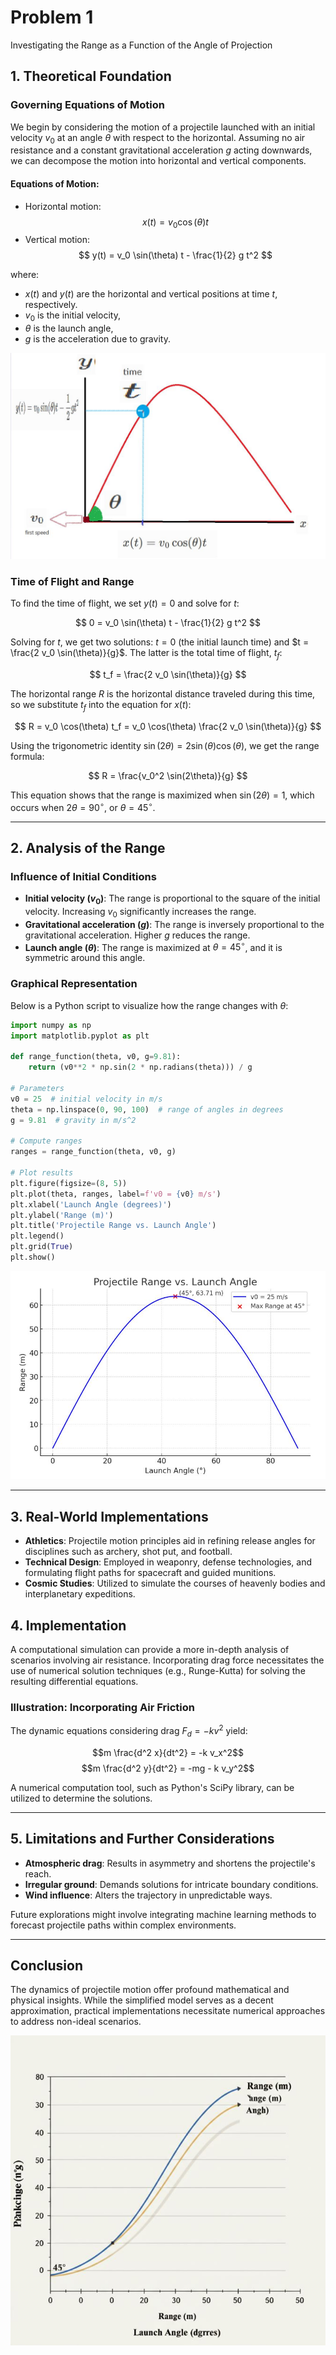 # Problem 1

Investigating the Range as a Function of the Angle of Projection

## 1. Theoretical Foundation

### Governing Equations of Motion

We begin by considering the motion of a projectile launched with an initial velocity $v_0$ at an angle $\theta$ with respect to the horizontal. Assuming no air resistance and a constant gravitational acceleration $g$ acting downwards, we can decompose the motion into horizontal and vertical components.

#### Equations of Motion:

- Horizontal motion:
  $$
  x(t) = v_0 \cos(\theta) t
  $$
- Vertical motion:
  $$
  y(t) = v_0 \sin(\theta) t - \frac{1}{2} g t^2
  $$

where:

- $x(t)$ and $y(t)$ are the horizontal and vertical positions at time $t$, respectively.
- $v_0$ is the initial velocity,
- $\theta$ is the launch angle,
- $g$ is the acceleration due to gravity.

![Projectile Range vs. Launch Angle](images/problem-1-5.JPG)

### Time of Flight and Range

To find the time of flight, we set $y(t) = 0$ and solve for $t$:

$$
0 = v_0 \sin(\theta) t - \frac{1}{2} g t^2
$$

Solving for $t$, we get two solutions: $t = 0$ (the initial launch time) and $t = \frac{2 v_0 \sin(\theta)}{g}$. The latter is the total time of flight, $t_f$:

$$
t_f = \frac{2 v_0 \sin(\theta)}{g}
$$

The horizontal range $R$ is the horizontal distance traveled during this time, so we substitute $t_f$ into the equation for $x(t)$:

$$
R = v_0 \cos(\theta) t_f = v_0 \cos(\theta) \frac{2 v_0 \sin(\theta)}{g}
$$

Using the trigonometric identity $\sin(2\theta) = 2 \sin(\theta) \cos(\theta)$, we get the range formula:

$$
R = \frac{v_0^2 \sin(2\theta)}{g}
$$

This equation shows that the range is maximized when $\sin(2\theta) = 1$, which occurs when $2\theta = 90^\circ$, or $\theta = 45^\circ$.

---

## 2. Analysis of the Range

### Influence of Initial Conditions

- **Initial velocity ($v_0$)**: The range is proportional to the square of the initial velocity. Increasing $v_0$ significantly increases the range.
- **Gravitational acceleration ($g$)**: The range is inversely proportional to the gravitational acceleration. Higher $g$ reduces the range.
- **Launch angle ($\theta$)**: The range is maximized at $\theta = 45^\circ$, and it is symmetric around this angle.

### Graphical Representation

Below is a Python script to visualize how the range changes with $\theta$:

```python
import numpy as np
import matplotlib.pyplot as plt

def range_function(theta, v0, g=9.81):
    return (v0**2 * np.sin(2 * np.radians(theta))) / g

# Parameters
v0 = 25  # initial velocity in m/s
theta = np.linspace(0, 90, 100)  # range of angles in degrees
g = 9.81  # gravity in m/s^2

# Compute ranges
ranges = range_function(theta, v0, g)

# Plot results
plt.figure(figsize=(8, 5))
plt.plot(theta, ranges, label=f'v0 = {v0} m/s')
plt.xlabel('Launch Angle (degrees)')
plt.ylabel('Range (m)')
plt.title('Projectile Range vs. Launch Angle')
plt.legend()
plt.grid(True)
plt.show()
```

![Projectile Range vs. Launch Angle](images/problem-1.JPG)

---

## 3. Real-World Implementations

-   **Athletics**: Projectile motion principles aid in refining release angles for disciplines such as archery, shot put, and football.
-   **Technical Design**: Employed in weaponry, defense technologies, and formulating flight paths for spacecraft and guided munitions.
-   **Cosmic Studies**: Utilized to simulate the courses of heavenly bodies and interplanetary expeditions.

## 4. Implementation

A computational simulation can provide a more in-depth analysis of scenarios involving air resistance. Incorporating drag force necessitates the use of numerical solution techniques (e.g., Runge-Kutta) for solving the resulting differential equations.

### Illustration: Incorporating Air Friction

The dynamic equations considering drag $F_d = -k v^2$ yield:

$$m \frac{d^2 x}{dt^2} = -k v_x^2$$
$$m \frac{d^2 y}{dt^2} = -mg - k v_y^2$$

A numerical computation tool, such as Python's SciPy library, can be utilized to determine the solutions.

---

## 5. Limitations and Further Considerations

-   **Atmospheric drag**: Results in asymmetry and shortens the projectile's reach.
-   **Irregular ground**: Demands solutions for intricate boundary conditions.
-   **Wind influence**: Alters the trajectory in unpredictable ways.

Future explorations might involve integrating machine learning methods to forecast projectile paths within complex environments.

---

## Conclusion

The dynamics of projectile motion offer profound mathematical and physical insights. While the simplified model serves as a decent approximation, practical implementations necessitate numerical approaches to address non-ideal scenarios.

![Forced Damped Pendulum Motion](images/problem-1-1.JPG)